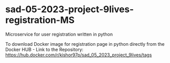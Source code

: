 # sad-05-2023-project-9lives-registration-MS
Microservice for user registration written in python 

To download Docker image for registration page in python directly from the Docker HUB -
Link to the Repository: https://hub.docker.com/r/kishor97p/sad_05_2023_project_9lives/tags
